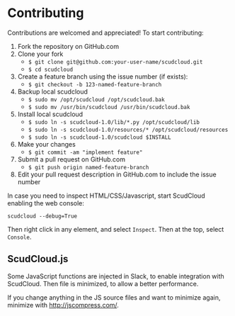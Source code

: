 # Contributing

Contributions are welcomed and appreciated! To start contributing:

1. Fork the repository on GitHub.com
2. Clone your fork
    - `$ git clone git@github.com:your-user-name/scudcloud.git`
    - `$ cd scudcloud`
3. Create a feature branch using the issue number (if exists):
    - `$ git checkout -b 123-named-feature-branch`
4. Backup local scudcloud
    - `$ sudo mv /opt/scudcloud /opt/scudcloud.bak`
    - `$ sudo mv /usr/bin/scudcloud /usr/bin/scudcloud.bak`
5. Install local scudcloud
    - `$ sudo ln -s scudcloud-1.0/lib/*.py /opt/scudcloud/lib`
    - `$ sudo ln -s scudcloud-1.0/resources/* /opt/scudcloud/resources`
    - `$ sudo ln -s scudcloud-1.0/scudcloud $INSTALL`
6. Make your changes
    - `$ git commit -am "implement feature"`
7. Submit a pull request on GitHub.com
    - `$ git push origin named-feature-branch`
8. Edit your pull request description in GitHub.com to include the issue number


In case you need to inspect HTML/CSS/Javascript, start ScudCloud enabling the web console:

    scudcloud --debug=True
    
Then right click in any element, and select `Inspect`. Then at the top, select `Console`.

## ScudCloud.js

Some JavaScript functions are injected in Slack, to enable integration with ScudCloud. Then file is minimized, to allow a better performance.

If you change anything in the JS source files and want to minimize again, minimize with http://jscompress.com/.
